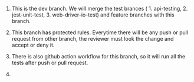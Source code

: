 1. This is the dev branch. We will merge the test brances ( 1. api-testing, 2. jest-unit-test, 3. web-driver-io-test)
    and feature branches with this branch.

2. This branch has protected rules. Everytime there will be any push or pull request from other branch, the reviewer must look the change and accept or deny it.

3. There is also github action workflow for this branch, so it will run all the tests after push or pull request. 

4.
